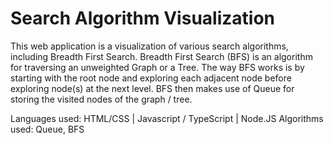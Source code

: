 # Search Algorithm Visualization

This web application is a visualization of various search algorithms, including Breadth First Search. Breadth First Search (BFS) is an algorithm for traversing an unweighted Graph or a Tree. The way BFS works is by starting with the root node and exploring each adjacent node before exploring node(s) at the next level. BFS then makes use of Queue for storing the visited nodes of the graph / tree.

Languages used: HTML/CSS | Javascript / TypeScript | Node.JS
Algorithms used: Queue, BFS